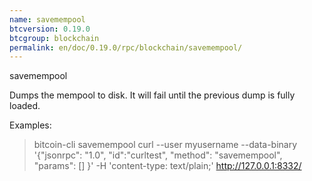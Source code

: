 ```yaml
---
name: savemempool
btcversion: 0.19.0
btcgroup: blockchain
permalink: en/doc/0.19.0/rpc/blockchain/savemempool/
---
```


savemempool

Dumps the mempool to disk. It will fail until the previous dump is fully loaded.

Examples:
> bitcoin-cli savemempool 
> curl --user myusername --data-binary '{"jsonrpc": "1.0", "id":"curltest", "method": "savemempool", "params": [] }' -H 'content-type: text/plain;' http://127.0.0.1:8332/


